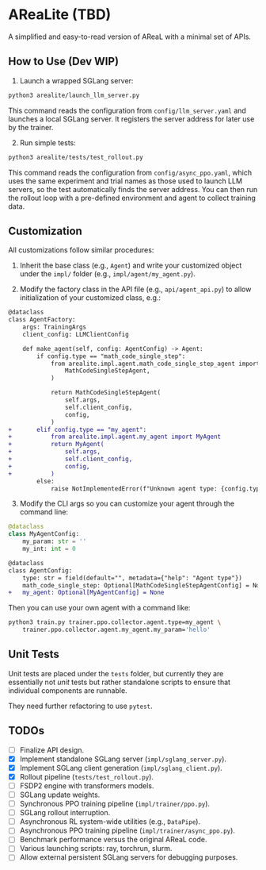 # AReaLite (TBD)

A simplified and easy-to-read version of AReaL with a minimal set of APIs.

## How to Use (Dev WIP)

1. Launch a wrapped SGLang server:

```bash
python3 arealite/launch_llm_server.py
```

This command reads the configuration from `config/llm_server.yaml` and launches a local SGLang server. It registers the server address for later use by the trainer.

2. Run simple tests:

```bash
python3 arealite/tests/test_rollout.py
```

This command reads the configuration from `config/async_ppo.yaml`, which uses the same experiment and trial names as those used to launch LLM servers, so the test automatically finds the server address. You can then run the rollout loop with a pre-defined environment and agent to collect training data.

## Customization

All customizations follow similar procedures:

1. Inherit the base class (e.g., `Agent`) and write your customized object under the `impl/` folder (e.g., `impl/agent/my_agent.py`).

2. Modify the factory class in the API file (e.g., `api/agent_api.py`) to allow initialization of your customized class, e.g.:

```diff
@dataclass
class AgentFactory:
    args: TrainingArgs
    client_config: LLMClientConfig

    def make_agent(self, config: AgentConfig) -> Agent:
        if config.type == "math_code_single_step":
            from arealite.impl.agent.math_code_single_step_agent import (
                MathCodeSingleStepAgent,
            )

            return MathCodeSingleStepAgent(
                self.args,
                self.client_config,
                config,
            )
+       elif config.type == "my_agent":
+           from arealite.impl.agent.my_agent import MyAgent
+           return MyAgent(
+               self.args,
+               self.client_config,
+               config,
+           )
        else:
            raise NotImplementedError(f"Unknown agent type: {config.type}")
```

3. Modify the CLI args so you can customize your agent through the command line:

```python
@dataclass
class MyAgentConfig:
    my_param: str = ''
    my_int: int = 0
```

```diff
@dataclass
class AgentConfig:
    type: str = field(default="", metadata={"help": "Agent type"})
    math_code_single_step: Optional[MathCodeSingleStepAgentConfig] = None
+   my_agent: Optional[MyAgentConfig] = None
```

Then you can use your own agent with a command like:

```bash
python3 train.py trainer.ppo.collector.agent.type=my_agent \
    trainer.ppo.collector.agent.my_agent.my_param='hello'
```

## Unit Tests

Unit tests are placed under the `tests` folder, but currently they are essentially not *unit* tests but rather standalone scripts to ensure that individual components are runnable. 

They need further refactoring to use `pytest`.

## TODOs

- [ ] Finalize API design.
- [x] Implement standalone SGLang server (`impl/sglang_server.py`).
- [x] Implement SGLang client generation (`impl/sglang_client.py`).
- [x] Rollout pipeline (`tests/test_rollout.py`).
- [ ] FSDP2 engine with transformers models.
- [ ] SGLang update weights.
- [ ] Synchronous PPO training pipeline (`impl/trainer/ppo.py`).
- [ ] SGLang rollout interruption.
- [ ] Asynchronous RL system-wide utilities (e.g., `DataPipe`).
- [ ] Asynchronous PPO training pipeline (`impl/trainer/async_ppo.py`).
- [ ] Benchmark performance versus the original AReaL code.
- [ ] Various launching scripts: ray, torchrun, slurm.
- [ ] Allow external persistent SGLang servers for debugging purposes.